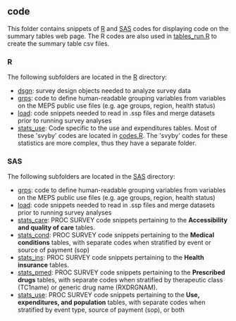 ## code

This folder contains snippets of [R](r) and [SAS](sas) codes for displaying code on the summary tables web page. The R codes are also used in [tables_run.R](../r/tables_run.R) to create the summary table csv files.

### R
The following subfolders are located in the [R](r) directory:
* [dsgn](r/dsgn): survey design objects needed to analyze survey data
* [grps](r/grps): code to define human-readable grouping variables from variables on the MEPS public use files (e.g. age groups, region, health status)
* [load](r/load): code snippets needed to read in .ssp files and merge datasets prior to running survey analyses
* [stats_use](r/stats_use): Code specific to the use and expenditures tables. Most of these 'svyby' codes are located in [codes.R](../r/codes.R). The 'svyby' codes for these statistics are more complex, thus they have a separate folder.

### SAS
The following subfolders are located in the [SAS](sas) directory:
* [grps](sas/grps): code to define human-readable grouping variables from variables on the MEPS public use files (e.g. age groups, region, health status)
* [load](sas/load): code snippets needed to read in .ssp files and merge datasets prior to running survey analyses
* [stats_care](sas/stats_care): PROC SURVEY code snippets pertaining to the **Accessibility and quality of care** tables.
* [stats_cond](sas/stats_cond): PROC SURVEY code snippets pertaining to the **Medical conditions** tables, with separate codes when stratified by event or source of payment (sop)
* [stats_ins](sas/stats_ins): PROC SURVEY code snippets pertaining to the **Health insurance** tables.
* [stats_pmed](sas/stats_pmed): PROC SURVEY code snippets pertaining to the **Prescribed drugs** tables, with separate codes when stratified by therapeutic class (TC1name) or generic drug name (RXDRGNAM).
* [stats_use](sas/stats_use): PROC SURVEY code snippets pertaining to the **Use, expenditures, and population** tables, with separate codes when stratified by event type, source of payment (sop), or both

